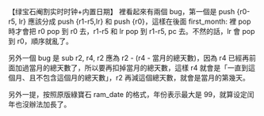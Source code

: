 【绿宝石阉割实时时钟+内置日期】 裡看起來有兩個 bug，第一個是 push {r0-r5, lr} 應該分成 push {r1-r5,lr} 和 push {r0}，這樣在後面 first_month: 裡 pop 時才會把 r0 pop 到 r0 去，r1-r5 和 lr pop 到 r1-r5, pc 去。不然的話，lr 會 pop 到 r0，順序就亂了。

另外一個 bug 是 sub r2, r4, r2 應為 r2 - (r4 - 當月的總天數)，因為 r4 已經再前面加過當月的總天數了，所以要再扣掉當月的總天數，這樣 r4 就會是「一直到這個月、且不包含這個月的總天數」，r2 再減這個總天數，就會是當月的第幾天。

另外一提，按照原版綠寶石 ram_date 的格式，年份表示最大是 99，就算设定闰年也沒辦法加長了。
